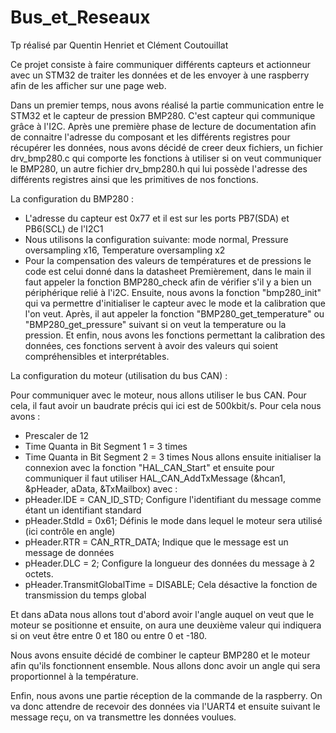 # Bus_et_Reseaux
Tp réalisé par Quentin Henriet et Clément Coutouillat

Ce projet consiste à faire communiquer différents capteurs et actionneur avec un STM32 de traiter les données et de les envoyer à une raspberry afin de les afficher sur une page web.

Dans un premier temps, nous avons réalisé la partie communication entre le STM32 et le capteur de pression BMP280. C'est capteur qui communique grâce à l'I2C. Après une première phase de lecture de documentation afin de connaitre l'adresse du composant et les différents registres pour récupérer les données, nous avons décidé de creer deux fichiers, un fichier drv_bmp280.c qui comporte les fonctions à utiliser si on veut communiquer le BMP280, un autre fichier drv_bmp280.h qui lui possède l'adresse des différents registres ainsi que les primitives de nos fonctions. 


La configuration du BMP280 : 
- L'adresse du capteur est 0x77 et il est sur les ports PB7(SDA) et PB6(SCL) de l'I2C1
- Nous utilisons la configuration suivante: mode normal, Pressure oversampling x16, Temperature oversampling x2
- Pour la compensation des valeurs de températures et de pressions le code est celui donné dans la datasheet
Premièrement, dans le main il faut appeler la fonction BMP280_check afin de vérifier s'il y a bien un périphérique relié à l'i2C. Ensuite, nous avons la fonction "bmp280_init" qui va permettre d'initialiser le capteur avec le mode et la calibration que l'on veut. Après, il aut appeler la fonction "BMP280_get_temperature" ou "BMP280_get_pressure" suivant si on veut la temperature ou la pression. Et enfin, nous avons les fonctions permettant la calibration des données, ces fonctions servent à avoir des valeurs qui soient compréhensibles et interprétables.



La configuration du moteur (utilisation du bus CAN) :

Pour communiquer avec le moteur, nous allons utiliser le bus CAN. Pour cela, il faut avoir un baudrate précis qui ici est de 500kbit/s. Pour cela nous avons : 
- Prescaler de 12        
- Time Quanta in Bit Segment 1 = 3 times
- Time Quanta in Bit Segment 2 = 3 times
Nous allons ensuite initialiser la connexion avec la fonction "HAL_CAN_Start" et ensuite pour communiquer il faut utiliser HAL_CAN_AddTxMessage (&hcan1, &pHeader, aData, &TxMailbox) avec :
- pHeader.IDE = CAN_ID_STD;              Configure l'identifiant du message comme étant un identifiant standard 
- pHeader.StdId = 0x61;                  Définis le mode dans lequel le moteur sera utilisé (ici contrôle en angle)
- pHeader.RTR = CAN_RTR_DATA;            Indique que le message est un message de données           
- pHeader.DLC = 2;                       Configure la longueur des données du message à 2 octets.
- pHeader.TransmitGlobalTime = DISABLE;  Cela désactive la fonction de transmission du temps global

Et dans aData nous allons tout d'abord avoir l'angle auquel on veut que le moteur se positionne et ensuite, on aura une deuxième valeur qui indiquera si on veut être entre 0 et 180 ou entre 0 et -180.

Nous avons ensuite décidé de combiner le capteur BMP280 et le moteur afin qu'ils fonctionnent ensemble. Nous allons donc avoir un angle qui sera proportionnel à la température. 

Enfin, nous avons une partie réception de la commande de la raspberry. On va donc attendre de recevoir des données via l'UART4 et ensuite suivant le message reçu, on va transmettre les données voulues.

